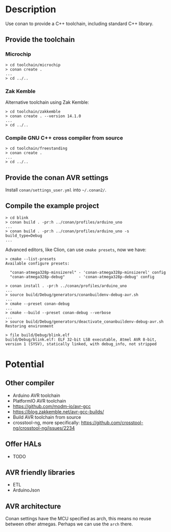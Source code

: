 Description
===========
Use conan to provide a C++ toolchain, including standard C++ library.

Provide the toolchain
---------------------

### Microchip

~~~~
> cd toolchain/microchip
> conan create .
...
> cd ../..
~~~~

### Zak Kemble

Alternative toolchain using Zak Kemble:
~~~~
> cd toolchain/zakkemble
> conan create . --version 14.1.0
...
> cd ../..
~~~~

### Compile GNU C++ cross compiler from source

~~~~
> cd toolchain/freestanding
> conan create .
...
> cd ../..
~~~~

Provide the conan AVR settings
------------------------------

Install `conan/settings_user.yml` into `~/.conan2/`.

Compile the example project
---------------------------
~~~~
> cd blink
> conan build . -pr:h ../conan/profiles/arduino_uno
...
> conan build . -pr:h ../conan/profiles/arduino_uno -s build_type=Debug
...
~~~~

Advanced editors, like Clion, can use `cmake presets`, now we have:
~~~~
> cmake --list-presets
Available configure presets:

  "conan-atmega328p-minsizerel" - 'conan-atmega328p-minsizerel' config
  "conan-atmega328p-debug"      - 'conan-atmega328p-debug' config
~~~~

~~~~
> conan install . -pr:h ../conan/profiles/arduino_uno
...
> source build/Debug/generators/conanbuildenv-debug-avr.sh
...
> cmake --preset conan-debug
...
> cmake --build --preset conan-debug --verbose
...
> source build/Debug/generators/deactivate_conanbuildenv-debug-avr.sh
Restoring environment
~~~~

~~~~
> file build/Debug/blink.elf
build/Debug/blink.elf: ELF 32-bit LSB executable, Atmel AVR 8-bit, version 1 (SYSV), statically linked, with debug_info, not stripped
~~~~

Potential
=========

Other compiler
--------------
* Arduino AVR toolchain
* PlatformIO AVR toolchain
* https://github.com/modm-io/avr-gcc
* https://blog.zakkemble.net/avr-gcc-builds/
* Build AVR toolchain from source
* crosstool-ng, more specifically: https://github.com/crosstool-ng/crosstool-ng/issues/2234

Offer HALs
----------
* TODO

AVR friendly libraries
----------------------
* ETL
* ArduinoJson

AVR architecture
----------------
Conan settings have the MCU specified as arch, this means no reuse between other atmegas.
Perhaps we can use the `arch` there.

